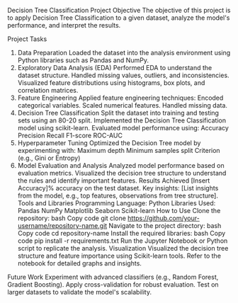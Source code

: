 Decision Tree Classification Project
Objective
The objective of this project is to apply Decision Tree Classification to a given dataset, analyze the model's performance, and interpret the results.

Project Tasks
1. Data Preparation
Loaded the dataset into the analysis environment using Python libraries such as Pandas and NumPy.
2. Exploratory Data Analysis (EDA)
Performed EDA to understand the dataset structure.
Handled missing values, outliers, and inconsistencies.
Visualized feature distributions using histograms, box plots, and correlation matrices.
3. Feature Engineering
Applied feature engineering techniques:
Encoded categorical variables.
Scaled numerical features.
Handled missing data.
4. Decision Tree Classification
Split the dataset into training and testing sets using an 80-20 split.
Implemented the Decision Tree Classification model using scikit-learn.
Evaluated model performance using:
Accuracy
Precision
Recall
F1-score
ROC-AUC
5. Hyperparameter Tuning
Optimized the Decision Tree model by experimenting with:
Maximum depth
Minimum samples split
Criterion (e.g., Gini or Entropy)
6. Model Evaluation and Analysis
Analyzed model performance based on evaluation metrics.
Visualized the decision tree structure to understand the rules and identify important features.
Results
Achieved [Insert Accuracy]% accuracy on the test dataset.
Key insights:
[List insights from the model, e.g., top features, observations from tree structure].
Tools and Libraries
Programming Language: Python
Libraries Used:
Pandas
NumPy
Matplotlib
Seaborn
Scikit-learn
How to Use
Clone the repository:
bash
Copy code
git clone https://github.com/your-username/repository-name.git
Navigate to the project directory:
bash
Copy code
cd repository-name
Install the required libraries:
bash
Copy code
pip install -r requirements.txt
Run the Jupyter Notebook or Python script to replicate the analysis.
Visualization
Visualized the decision tree structure and feature importance using Scikit-learn tools. Refer to the notebook for detailed graphs and insights.

Future Work
Experiment with advanced classifiers (e.g., Random Forest, Gradient Boosting).
Apply cross-validation for robust evaluation.
Test on larger datasets to validate the model's scalability.
